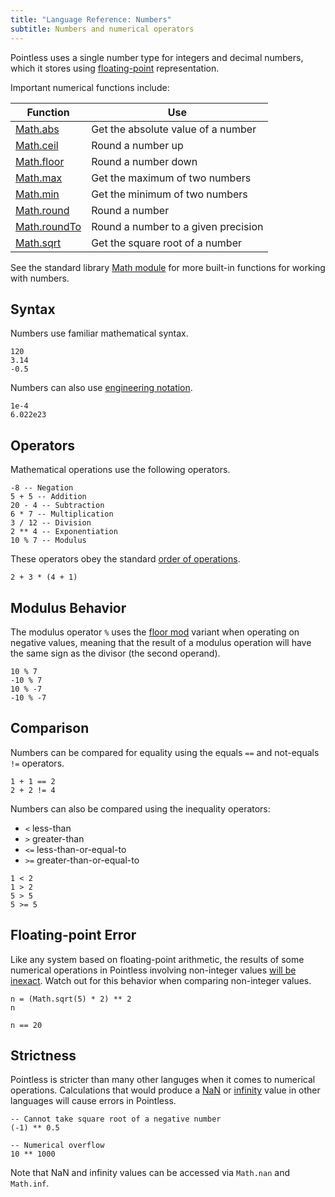 ```yaml
---
title: "Language Reference: Numbers"
subtitle: Numbers and numerical operators
---
```


Pointless uses a single number type for integers and decimal numbers, which it
stores using
[floating-point](https://en.wikipedia.org/wiki/Floating-point_arithmetic)
representation.

Important numerical functions include:

| Function                             | Use                                 |
| ------------------------------------ | ----------------------------------- |
| [Math.abs](/stdlib/Math#abs)         | Get the absolute value of a number  |
| [Math.ceil](/stdlib/Math#ceil)       | Round a number up                   |
| [Math.floor](/stdlib/Math#floor)     | Round a number down                 |
| [Math.max](/stdlib/Math#max)         | Get the maximum of two numbers      |
| [Math.min](/stdlib/Math#min)         | Get the minimum of two numbers      |
| [Math.round](/stdlib/Math#round)     | Round a number                      |
| [Math.roundTo](/stdlib/Math#roundTo) | Round a number to a given precision |
| [Math.sqrt ](/stdlib/Math#sqrt)      | Get the square root of a number     |

See the standard library [Math module](/stdlib/Math) for more built-in functions
for working with numbers.

## Syntax

Numbers use familiar mathematical syntax.

```ptls
120
3.14
-0.5
```

Numbers can also use
[engineering notation](https://en.wikipedia.org/wiki/Engineering_notation).

```ptls
1e-4
6.022e23
```

## Operators

Mathematical operations use the following operators.

```ptls
-8 -- Negation
5 + 5 -- Addition
20 - 4 -- Subtraction
6 * 7 -- Multiplication
3 / 12 -- Division
2 ** 4 -- Exponentiation
10 % 7 -- Modulus
```

These operators obey the standard
[order of operations](https://en.wikipedia.org/wiki/Order_of_operations).

```ptls
2 + 3 * (4 + 1)
```

## Modulus Behavior

The modulus operator `%` uses the
[floor mod](https://en.wikipedia.org/wiki/Modulo#Variants_of_the_definition)
variant when operating on negative values, meaning that the result of a modulus
operation will have the same sign as the divisor (the second operand).

```ptls
10 % 7
-10 % 7
10 % -7
-10 % -7
```

## Comparison

Numbers can be compared for equality using the equals `==` and not-equals `!=`
operators.

```ptls
1 + 1 == 2
2 + 2 != 4
```

Numbers can also be compared using the inequality operators:

- `<` less-than
- `>` greater-than
- `<=` less-than-or-equal-to
- `>=` greater-than-or-equal-to

```ptls
1 < 2
1 > 2
5 > 5
5 >= 5
```

## Floating-point Error

Like any system based on floating-point arithmetic, the results of some
numerical operations in Pointless involving non-integer values
[will be inexact](https://en.wikipedia.org/wiki/Floating-point_arithmetic#Accuracy_problems).
Watch out for this behavior when comparing non-integer values.

```ptls
n = (Math.sqrt(5) * 2) ** 2
n

n == 20
```

## Strictness

Pointless is stricter than many other languges when it comes to numerical
operations. Calculations that would produce a
[NaN](https://en.wikipedia.org/wiki/IEEE_754#NaNs) or
[infinity](https://en.wikipedia.org/wiki/IEEE_754#Infinities) value in other
languages will cause errors in Pointless.

```ptls --panics
-- Cannot take square root of a negative number
(-1) ** 0.5
```

```ptls --panics
-- Numerical overflow
10 ** 1000
```

Note that NaN and infinity values can be accessed via `Math.nan` and `Math.inf`.

